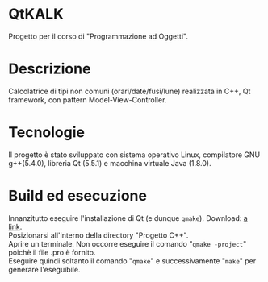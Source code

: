 # QtKALK
Progetto per il corso di "Programmazione ad Oggetti". 
# Descrizione
Calcolatrice di tipi non comuni (orari/date/fusi/lune) realizzata in C++, Qt framework, con pattern Model-View-Controller.
# Tecnologie
Il progetto è stato sviluppato con sistema operativo Linux, compilatore GNU g++(5.4.0), libreria Qt (5.5.1) e macchina virtuale Java (1.8.0).
# Build ed esecuzione
Innanzitutto eseguire l'installazione di Qt (e dunque `qmake`). Download: [a link](https://www.qt.io/download-qt-installer).  
Posizionarsi all'interno della directory "Progetto C++".  
Aprire un terminale. Non occorre eseguire il comando "`qmake -project`" poichè il file .pro è fornito.  
Eseguire quindi soltanto il comando "`qmake`" e successivamente "`make`" per generare l'eseguibile.
